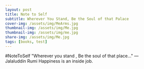 ```yaml
---
layout: post
title: Note to Self
subtitle: Wherever You Stand, Be the Soul of that Palace
cover-img: /assets/img/MeArms.jpg
thumbnail-img: /assets/img/Me.jpg
thumbnail-img: /assets/img/me.jpg
share-img: /assets/img/Me.jpg
tags: [books, test]
---
```

#NoteToSelf
"Wherever you stand , Be the soul of that place..."
― Jalaluddin Rumi
Happiness is an inside job.
